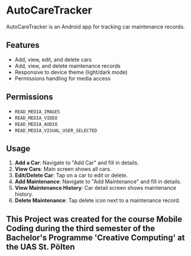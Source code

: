 # AutoCareTracker

AutoCareTracker is an Android app for tracking car maintenance records.

## Features

- Add, view, edit, and delete cars
- Add, view, and delete maintenance records
- Responsive to device theme (light/dark mode)
- Permissions handling for media access

## Permissions

- `READ_MEDIA_IMAGES`
- `READ_MEDIA_VIDEO`
- `READ_MEDIA_AUDIO`
- `READ_MEDIA_VISUAL_USER_SELECTED`

## Usage

1. **Add a Car**: Navigate to "Add Car" and fill in details.
2. **View Cars**: Main screen shows all cars.
3. **Edit/Delete Car**: Tap on a car to edit or delete.
4. **Add Maintenance**: Navigate to "Add Maintenance" and fill in details.
5. **View Maintenance History**: Car detail screen shows maintenance history.
6. **Delete Maintenance**: Tap delete icon next to a maintenance record.

## This Project was created for the course Mobile Coding during the third semester of the Bachelor's Programme 'Creative Computing' at the UAS St. Pölten
